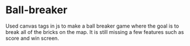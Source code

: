 # Ball-breaker

Used canvas tags in js to make a ball breaker game where the goal is to break all of the bricks on the map. It is still missing a few features such as score and win screen.
